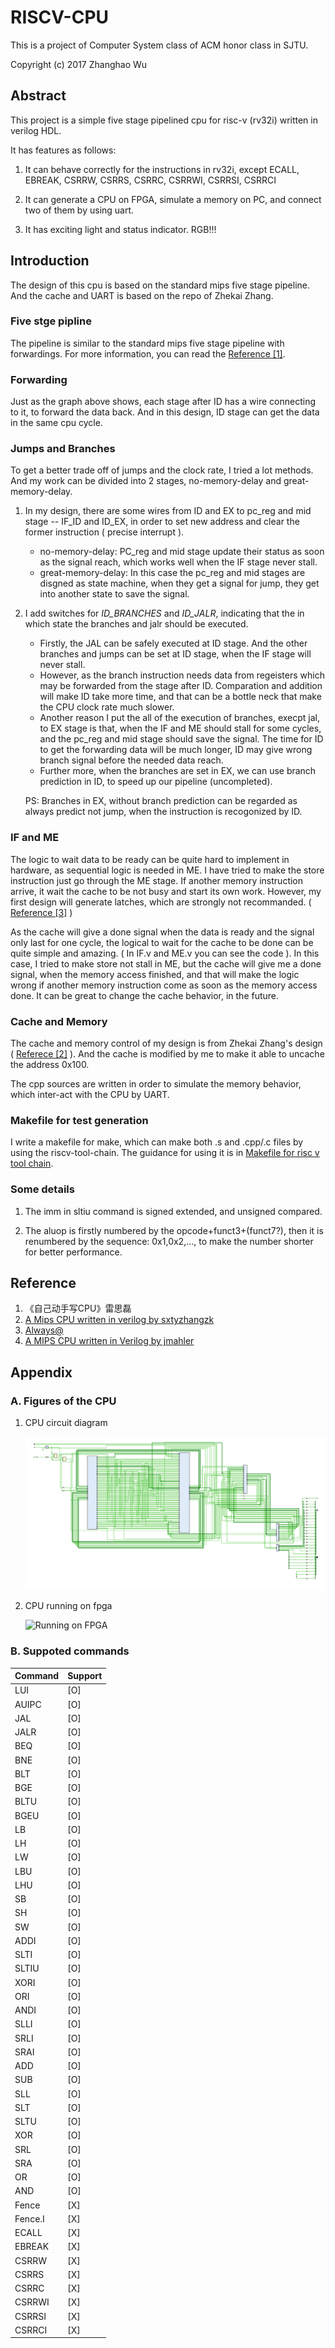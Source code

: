 # RISCV-CPU

This is a project of Computer System class of ACM honor class in SJTU.

Copyright (c) 2017 Zhanghao Wu

## Abstract

This project is a simple five stage pipelined cpu for risc-v (rv32i) written in verilog HDL. 

It has features as follows:

1. It can behave correctly for the instructions in rv32i, except ECALL, EBREAK, CSRRW, CSRRS, CSRRC, CSRRWI, CSRRSI, CSRRCI

1. It can generate a CPU on FPGA, simulate a memory on PC, and connect two of them by using uart.

1. It has exciting light and status indicator. RGB!!!

## Introduction

The design of this cpu is based on the standard mips five stage pipeline. And the cache and UART is based on the repo of Zhekai Zhang.

### Five stge pipline

The pipeline is similar to the standard mips five stage pipeline with forwardings. For more information, you can read the [Reference [1]](#ref1).

### Forwarding

Just as the graph above shows, each stage after ID has a wire connecting to it, to forward the data back. And in this design, ID stage can get the data in the same cpu cycle.

### Jumps and Branches

To get a better trade off of jumps and the clock rate, I tried a lot methods. And my work can be divided into 2 stages, no-memory-delay and great-memory-delay.

1. In my design, there are some wires from ID and EX to pc_reg and mid stage -- IF_ID and ID_EX, in order to set new address and clear the former instruction ( precise interrupt ).
	- no-memory-delay: PC_reg and mid stage update their status as soon as the signal reach, which works well when the IF stage never stall.
	- great-memory-delay: In this case the pc_reg and mid stages are disgned as state machine, when they get a signal for jump, they get into another state to save the signal.

2. I add switches for *ID_BRANCHES* and *ID_JALR*, indicating that the in which state the branches and jalr should be executed.
	- Firstly, the JAL can be safely executed at ID stage. And the other branches and jumps can be set at ID stage, when the IF stage will never stall.
	- However, as the branch instruction needs data from regeisters which may be forwarded from the stage after ID. Comparation and addition will make ID take more time, and that can be a bottle neck that make the CPU clock rate much slower.
	- Another reason I put the all of the execution of branches, execpt jal, to EX stage is that, when the IF and ME should stall for some cycles, and the pc_reg and mid stage should save the signal. The time for ID to get the forwarding data will be much longer, ID may give wrong branch signal before the needed data reach.
	- Further more, when the branches are set in EX, we can use branch prediction in ID, to speed up our pipeline (uncompleted).

	PS: Branches in EX, without branch prediction can be regarded as always predict not jump, when the instruction is recogonized by ID.

### IF and ME

The logic to wait data to be ready can be quite hard to implement in hardware, as sequential logic is needed in ME. I have tried to make the store instruction just go through the ME stage. If another memory instruction arrive, it wait the cache to be not busy and start its own work. However, my first design will generate latches, which are strongly not recommanded. ( [Reference [3]](#ref3) )

As the cache will give a done signal when the data is ready and the signal only last for one cycle, the logical to wait for the cache to be done can be quite simple and amazing. ( In IF.v and ME.v you can see the code ). In this case, I tried to make store not stall in ME, but the cache will give me a done signal, when the memory access finished, and that will make the logic wrong if another memory instruction come as soon as the memory access done. It can be great to change the cache behavior, in the future.


### Cache and Memory

The cache and memory control of my design is from Zhekai Zhang's design ( [Referece [2]](#ref2) ). And the cache is modified by me to make it able to uncache the address 0x100.

The cpp sources are written in order to simulate the memory behavior, which inter-act with the CPU by UART.

### Makefile for test generation

I write a makefile for make, which can make both .s and .cpp/.c files by using the riscv-tool-chain. The guidance for using it is in [Makefile for risc v tool chain](https://gist.github.com/Michaelvll/46e069e29a8448326acadd7bb2bb1654).

### Some details

1. The imm in sltiu command is signed extended, and unsigned compared.

1. The aluop is firstly numbered by the opcode+funct3+(funct7?), then it is renumbered by the sequence: 0x1,0x2,..., to make the number shorter for better performance.

## Reference

1. 《自己动手写CPU》雷思磊
1. <span id="ref2">[A Mips CPU written in verilog by sxtyzhangzk](https://github.com/sxtyzhangzk/mips-cpu.git)</span>
1. <span id="ref3">[Always@](www-inst.eecs.berkeley.edu/~cs150/sp13/resources/Always.pdf)</span>
1. <span id="ref1">[A MIPS CPU written in Verilog by jmahler](https://github.com/jmahler/mips-cpu.git)</span>

## Appendix

### A. Figures of the CPU

1. CPU circuit diagram

	![CPU circuit diagram](./Other/circuit.png)

2. CPU running on fpga

	![Running on FPGA](./Other/FPGA.gif)

### <span id="ApdxA">B. Suppoted commands</span>

| Command | Support |
|---------|---------|
| LUI     | [O]     |
| AUIPC   | [O]     |
| JAL     | [O]     |
| JALR    | [O]     |
| BEQ     | [O]     |
| BNE     | [O]     |
| BLT     | [O]     |
| BGE     | [O]     |
| BLTU    | [O]     |
| BGEU    | [O]     |
| LB      | [O]     |
| LH      | [O]     |
| LW      | [O]     |
| LBU     | [O]     |
| LHU     | [O]     |
| SB      | [O]     |
| SH      | [O]     |
| SW      | [O]     |
| ADDI    | [O]     |
| SLTI    | [O]     |
| SLTIU   | [O]     |
| XORI    | [O]     |
| ORI     | [O]     |
| ANDI    | [O]     |
| SLLI    | [O]     |
| SRLI    | [O]     |
| SRAI    | [O]     |
| ADD     | [O]     |
| SUB     | [O]     |
| SLL     | [O]     |
| SLT     | [O]     |
| SLTU    | [O]     |
| XOR     | [O]     |
| SRL     | [O]     |
| SRA     | [O]     |
| OR      | [O]     |
| AND     | [O]     |
| Fence   | [X]     |
| Fence.I | [X]     |
| ECALL   | [X]     |
| EBREAK  | [X]     |
| CSRRW   | [X]     |
| CSRRS   | [X]     |
| CSRRC   | [X]     |
| CSRRWI  | [X]     |
| CSRRSI  | [X]     |
| CSRRCI  | [X]     |